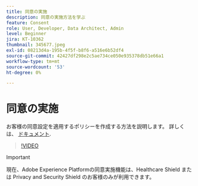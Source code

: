 ```yaml
---
title: 同意の実施
description: 同意の実施方法を学ぶ
feature: Consent
role: User, Developer, Data Architect, Admin
level: Beginner
jira: KT-10362
thumbnail: 345677.jpeg
exl-id: 08213d4a-195b-4f5f-b8f6-a516e6b52df4
source-git-commit: 42427df298e2c5ae734ce050e935378db51e66a1
workflow-type: tm+mt
source-wordcount: '53'
ht-degree: 0%

---
```


# 同意の実施

お客様の同意設定を適用するポリシーを作成する方法を説明します。 詳しくは、 [ドキュメント](https://experienceleague.adobe.com/docs/experience-platform/data-governance/enforcement/auto-enforcement.html).

>[!VIDEO](https://video.tv.adobe.com/v/345677?quality=12&learn=on)

>[!IMPORTANT]
>
> 現在、Adobe Experience Platformの同意実施機能は、Healthcare Shield または Privacy and Security Shield のお客様のみが利用できます。
